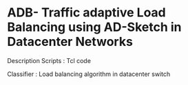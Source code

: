 # ADB- Traffic adaptive Load Balancing using AD-Sketch in Datacenter Networks

Description
Scripts : Tcl code

Classifier : Load balancing algorithm in datacenter switch
